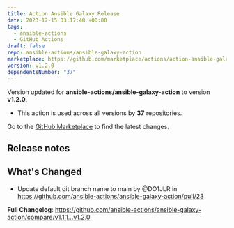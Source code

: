 ```yaml
---
title: Action Ansible Galaxy Release
date: 2023-12-15 03:17:48 +00:00
tags:
  - ansible-actions
  - GitHub Actions
draft: false
repo: ansible-actions/ansible-galaxy-action
marketplace: https://github.com/marketplace/actions/action-ansible-galaxy-release
version: v1.2.0
dependentsNumber: "37"
---
```



Version updated for **ansible-actions/ansible-galaxy-action** to version **v1.2.0**.
- This action is used across all versions by **37** repositories.

Go to the [GitHub Marketplace](https://github.com/marketplace/actions/action-ansible-galaxy-release) to find the latest changes.

## Release notes

## What's Changed
* Update default git branch name to main by @DO1JLR in https://github.com/ansible-actions/ansible-galaxy-action/pull/23


**Full Changelog**: https://github.com/ansible-actions/ansible-galaxy-action/compare/v1.1.1...v1.2.0
